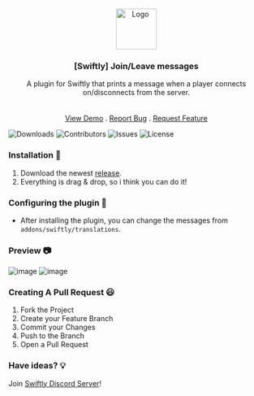 <br/>
<p align="center">
  <a href="https://github.com/moongetsu/swiftly_joinleave">
    <img src="https://media.discordapp.net/attachments/979452783466000466/1168236894652469248/Swiftly_Logo.png?ex=6575f264&is=65637d64&hm=dd2834983bebeab98d7febd44bb3bd20e9aded13ecefac63cc990b222a9d9e9e&=&format=webp&quality=lossless&width=468&height=468" alt="Logo" width="80" height="80">
  </a>

  <h3 align="center">[Swiftly] Join/Leave messages</h3>

  <p align="center">
    A plugin for Swiftly that prints a message when a player connects on/disconnects from the server.
    <br/>
    <br/>
    <br/>
    <a href="https://github.com/moongetsu/swiftly_joinleave">View Demo</a>
    .
    <a href="https://github.com/moongetsu/swiftly_joinleave/issues">Report Bug</a>
    .
    <a href="https://github.com/moongetsu/swiftly_joinleave/issues">Request Feature</a>
  </p>
</p>

![Downloads](https://img.shields.io/github/downloads/moongetsu/swiftly_joinleave/total) ![Contributors](https://img.shields.io/github/contributors/moongetsu/swiftly_joinleave?color=dark-green) ![Issues](https://img.shields.io/github/issues/moongetsu/swiftly_joinleave) ![License](https://img.shields.io/github/license/moongetsu/swiftly_joinleave) 

### Installation 👀

1. Download the newest [release](https://github.com/moongetsu/swiftly_joinleave/releases).
2. Everything is drag & drop, so i think you can do it!

### Configuring the plugin 🧐

* After installing the plugin, you can change the messages from `addons/swiftly/translations`.

### Preview 📷
![image](https://github.com/moongetsu/swiftly_joinleave/assets/111883135/1fc16dfd-43bf-4071-aa5c-6c6c0e9e1cb2)
![image](https://github.com/moongetsu/swiftly_joinleave/assets/111883135/67ad3a3f-9146-4a17-b508-3985dc59a272)


### Creating A Pull Request 😃

1. Fork the Project
2. Create your Feature Branch
3. Commit your Changes
4. Push to the Branch
5. Open a Pull Request

### Have ideas? 💡
Join [Swiftly Discord Server](https://discord.gg/ESKNDx2CNB)!
